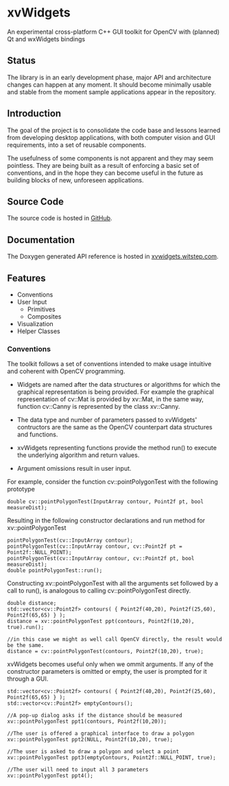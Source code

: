 # xvWidgets
An experimental cross-platform C++ GUI toolkit for OpenCV with (planned) Qt and wxWidgets bindings

## Status
The library is in an early development phase, major API and architecture changes can happen at any moment. It should become minimally usable and stable from the moment sample applications appear in the repository.

## Introduction
The goal of the project is to consolidate the code base and lessons learned from developing desktop applications, with both computer vision and GUI requirements, into a set of reusable components.

The usefulness of some components is not apparent and they may seem pointless. They are being built as a result of enforcing a basic set of conventions, and in the hope they can become useful in the future as building blocks of new, unforeseen applications.

## Source Code
The source code is hosted in [GitHub](https://github.com/witstep/xvWidgets).

## Documentation
The Doxygen generated API reference is hosted in [xvwidgets.witstep.com](http://xvwidgets.witstep.com/).

## Features
* Conventions
* User Input
	* Primitives
	* Composites
* Visualization
* Helper Classes


### Conventions
The toolkit follows a set of conventions intended to make usage intuitive and coherent with OpenCV programming.

* Widgets are named after the data structures or algorithms for which the graphical representation is being provided. For example the graphical representation of cv::Mat is provided by xv::Mat, in the same way, function cv::Canny is represented by the class xv::Canny.

* The data type and number of parameters passed to xvWidgets' contructors are the same as the OpenCV counterpart data structures and functions.

* xvWidgets representing functions provide the method run() to execute the underlying algorithm and return values.

* Argument omissions result in user input.

For example, consider the function cv::pointPolygonTest with the following prototype

~~~~~~~~~~~~~~~{.cpp}
double cv::pointPolygonTest(InputArray contour, Point2f pt, bool measureDist);
~~~~~~~~~~~~~~~

Resulting in the following constructor declarations and run method for xv::pointPolygonTest
~~~~~~~~~~~~~~~{.cpp}
pointPolygonTest(cv::InputArray contour);
pointPolygonTest(cv::InputArray contour, cv::Point2f pt = Point2f::NULL_POINT);
pointPolygonTest(cv::InputArray contour, cv::Point2f pt, bool measureDist);
double pointPolygonTest::run();

~~~~~~~~~~~~~~~

Constructing xv::pointPolygonTest with all the arguments set followed by a call to run(), is analogous to calling cv::pointPolygonTest directly.

~~~~~~~~~~~~~~~{.cpp}
double distance;
std::vector<cv::Point2f> contours( { Point2f(40,20), Point2f(25,60), Point2f(65,65) } );
distance = xv::pointPolygonTest ppt(contours, Point2f(10,20), true).run();

//in this case we might as well call OpenCV directly, the result would be the same.
distance = cv::pointPolygonTest(contours, Point2f(10,20), true);
~~~~~~~~~~~~~~~

xvWidgets becomes useful only when we ommit arguments.
If any of the constructor parameters is omitted or empty, the user is prompted for it through a GUI.

~~~~~~~~~~~~~~~{.cpp}
std::vector<cv::Point2f> contours( { Point2f(40,20), Point2f(25,60), Point2f(65,65) } );
std::vector<cv::Point2f> emptyContours();

//A pop-up dialog asks if the distance should be measured
xv::pointPolygonTest ppt1(contours, Point2f(10,20));

//The user is offered a graphical interface to draw a polygon
xv::pointPolygonTest ppt2(NULL, Point2f(10,20), true);

//The user is asked to draw a polygon and select a point
xv::pointPolygonTest ppt3(emptyContours, Point2f::NULL_POINT, true);

//The user will need to input all 3 parameters
xv::pointPolygonTest ppt4();
~~~~~~~~~~~~~~~
